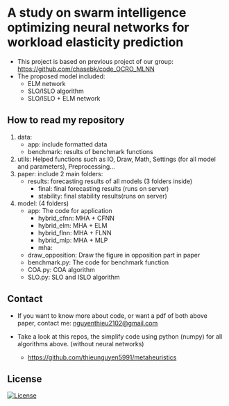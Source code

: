 # A study on swarm intelligence optimizing neural networks for workload elasticity prediction
* This project is based on previous project of our group: https://github.com/chasebk/code_OCRO_MLNN
* The proposed model included:
    * ELM network
    * SLO/ISLO algorithm
    * SLO/ISLO + ELM network

## How to read my repository
1. data: 
   + app: include formatted data
   + benchmark: results of benchmark functions
2. utils: Helped functions such as IO, Draw, Math, Settings (for all model and parameters), Preprocessing...
3. paper: include 2 main folders: 
    * results: forecasting results of all models (3 folders inside) 
        * final: final forecasting results (runs on server)
        * stability: final stability results(runs on server)
4. model: (4 folders)
    * app: The code for application 
      * hybrid_cfnn: MHA + CFNN 
      * hybrid_elm: MHA + ELM
      * hybrid_flnn: MHA + FLNN
      * hybrid_mlp: MHA + MLP 
      * mha: 
    * draw_opposition: Draw the figure in opposition part in paper
    * benchmark.py: The code for benchmark function
    * COA.py: COA algorithm
    * SLO.py: SLO and ISLO algorithm 

## Contact
* If you want to know more about code, or want a pdf of both above paper, contact me: nguyenthieu2102@gmail.com

* Take a look at this repos, the simplify code using python (numpy) for all algorithms above. (without neural networks)
	
	* https://github.com/thieunguyen5991/metaheuristics

## License

[![License](https://img.shields.io/badge/License-Apache%202.0-blue.svg)](https://opensource.org/licenses/Apache-2.0)
  
